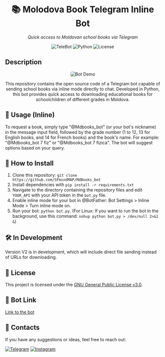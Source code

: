 <h1 align="center">📚 Molodova Book Telegram Inline Bot</h1>
<p align="center"><i>Quick access to Moldovan school books via Telegram</i></p>
<div align="center">
  <img src="https://img.shields.io/badge/TeleBot-Pip-blue" alt="TeleBot">
  <img src="https://img.shields.io/badge/Python-3.12.2-blue" alt="Python">
  <img src="https://img.shields.io/badge/License-GPL%20v3-blue" alt="License">
</div>

## Description

<div align="center">
  <img src="https://media2.giphy.com/media/v1.Y2lkPTc5MGI3NjExNHJxa3djM2Z0cmYxZm84Nnpjam9jdHo5aWlsNGUyN3F1MXlxanFibCZlcD12MV9pbnRlcm5hbF9naWZfYnlfaWQmY3Q9Zw/NATRXztF8MDMSOnNaw/giphy.gif" alt="Bot Demo" style="border-radius: 5px;">
  <p align="center">This repository contains the open source code of a Telegram bot capable of sending school books via inline mode directly to chat. Developed in Python, this bot provides quick access to downloading educational books for schoolchildren of different grades in Moldova.</p>
</div>





## 📌 Usage (Inline)

To request a book, simply type "@Mdbooks_bot" (or your bot's nickname) in the message input field, followed by the grade number (1 to 12, 13 for English books, and 14 for French books) and the book's name. For example: "@Mdbooks_bot 7 fiz" or "@Mdbooks_bot 7 fizica". The bot will suggest options based on your query.

## 📂 How to Install

1. Clone this repository: `git clone https://github.com/SFmindMAP/MdBooks_bot`
2. Install dependencies with `pip install -r requirements.txt`
3. Navigate to the directory containing the repository files and edit `YOUR_API` with your API token in the `bot.py` file.
4. Enable inline mode for your bot in @BotFather: Bot Settings > Inline Mode > Turn inline mode on.
5. Run your bot: `python bot.py`. (For Linux: If you want to run the bot in the background, use this command: `nohup python bot.py > /dev/null 2>&1 &`)

## 🛠️ In Development

Version V2 is in development, which will include direct file sending instead of URLs for downloading.

## 📃 License

This project is licensed under the [GNU General Public License v3.0](https://www.gnu.org/licenses/gpl-3.0.html).

## 🔗 Bot Link

[Link to the bot](https://t.me/Mdbooks_bot)

## 📕 Contacts
If you have any suggestions or ideas, feel free to reach out:

[![Telegram](https://img.shields.io/badge/Telegram-2376FF?style=for-the-badge&labelColor=white&logo=telegram&logoColor=2376FF)](https://t.me/sf_mindmap1)
[![Instagram](https://img.shields.io/badge/instagram-6A962D?style=for-the-badge&labelColor=white&logo=instagram&logoColor=6A962D)](https://www.instagram.com/sleryfink?igsh=YWlsNDl1bGZqZWQ1)
